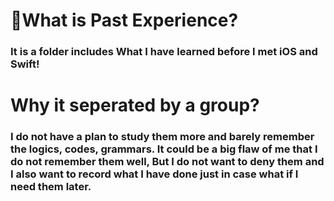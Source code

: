 ﻿
# What is Past Experience?
### It is a folder includes What I have learned before I met iOS and Swift!











# Why it seperated by a group?
###  I do not have a plan to study them more and barely remember the logics, codes, grammars. It could be a big flaw of me that I do not remember them well,  But I do not want to deny them and I also want to record what I have done just in case what if  I need them later.




